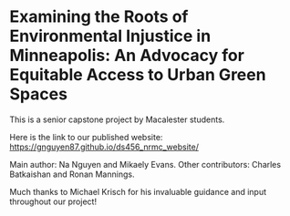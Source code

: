 #  Examining the Roots of Environmental Injustice in Minneapolis: An Advocacy for Equitable Access to Urban Green Spaces

This is a senior capstone project by Macalester students.

Here is the link to our published website: https://gnguyen87.github.io/ds456_nrmc_website/

Main author: Na Nguyen and Mikaely Evans.
Other contributors: Charles Batkaishan and Ronan Mannings.

Much thanks to Michael Krisch for his invaluable guidance and input throughout our project!
